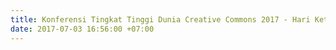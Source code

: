 ```yaml
---
title: Konferensi Tingkat Tinggi Dunia Creative Commons 2017 - Hari Ketiga
date: 2017-07-03 16:56:00 +07:00
---
```


